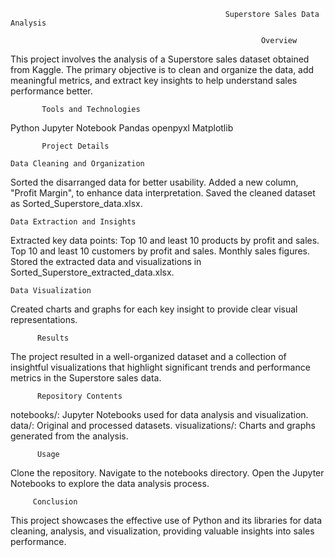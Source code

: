                                                     Superstore Sales Data Analysis

                                                            Overview
This project involves the analysis of a Superstore sales dataset obtained from Kaggle. The primary objective is to clean and organize the data, add meaningful metrics, and extract key insights to help understand sales performance better.

           Tools and Technologies
Python
Jupyter Notebook
Pandas
openpyxl
Matplotlib


           Project Details

    Data Cleaning and Organization
Sorted the disarranged data for better usability.
Added a new column, "Profit Margin", to enhance data interpretation.
Saved the cleaned dataset as Sorted_Superstore_data.xlsx.

    Data Extraction and Insights
Extracted key data points:
Top 10 and least 10 products by profit and sales.
Top 10 and least 10 customers by profit and sales.
Monthly sales figures.
Stored the extracted data and visualizations in Sorted_Superstore_extracted_data.xlsx.

    Data Visualization
Created charts and graphs for each key insight to provide clear visual representations.


          Results
The project resulted in a well-organized dataset and a collection of insightful visualizations that highlight significant trends and performance metrics in the Superstore sales data.

          Repository Contents
notebooks/: Jupyter Notebooks used for data analysis and visualization.
data/: Original and processed datasets.
visualizations/: Charts and graphs generated from the analysis.


          Usage
Clone the repository.
Navigate to the notebooks directory.
Open the Jupyter Notebooks to explore the data analysis process.


         Conclusion
This project showcases the effective use of Python and its libraries for data cleaning, analysis, and visualization, providing valuable insights into sales performance.
